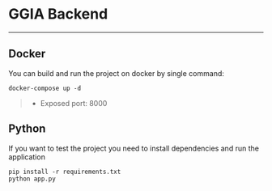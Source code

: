 # GGIA Backend
___

## Docker 
You can build and run the project on docker by single command: 
```shell
docker-compose up -d 
```

> * Exposed port: 8000

## Python
If you want to test the project you need to install dependencies and run the application
```shell
pip install -r requirements.txt
python app.py
```
